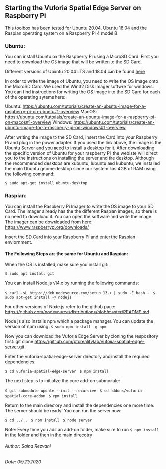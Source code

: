 
## Starting the Vuforia Spatial Edge Server on Raspberry Pi

This toolbox has been tested for Ubuntu 20.04, Ubuntu 18.04 and the Raspian operating system on a Raspberry Pi 4 model B.


### Ubuntu:

You can install Ubuntu on the Raspberry Pi using a MicroSD Card.
First you need to download the OS image that will be written to the SD Card. 

Different versions of Ubuntu 20.04 LTS and 18.04 can be found [here](https://ubuntu.com/download/raspberry-pi)

In order to write the image of Ubuntu, you need to write the OS image onto the MicroSD Card. We used the Win32 Disk Imager softwre for windows. 
You can find instructions for writing the OS image into the SD Card for each of the operating sytems here: 

Ubuntu: https://ubuntu.com/tutorials/create-an-ubuntu-image-for-a-raspberry-pi-on-ubuntu#1-overview
MacOS: https://ubuntu.com/tutorials/create-an-ubuntu-image-for-a-raspberry-pi-on-macos#1-overview
Windows: https://ubuntu.com/tutorials/create-an-ubuntu-image-for-a-raspberry-pi-on-windows#1-overview

After writing the image to the SD Card, insert the Card into your Raspberry Pi and plug in the power adapter. If you used the link above, the image is the Ubuntu Server and you need to install a desktop for it. 
After downloading the specific version of Ubuntu for your raspberry Pi, the webiste will direct you to the instructions on installing the server and the desktop. Although the recommended desktops are xubuntu, lubuntu and kubuntu, we installed the main Ubuntu gnome desktop since our system has 4GB of RAM using the following command: 

`$ sudo apt-get install ubuntu-desktop `



### Raspian:

You can install the Raspberry Pi Imager to write the OS image to your SD Card. The imager already has the the different Raspian images, so there is no need to download it. You can open the software and write the image. The imager can be downloaded from here: https://www.raspberrypi.org/downloads/
 
Insert the SD Card into your Raspberry Pi and enter the Raspian enviornment. 


#### The Following Steps are the same for Ubuntu and Raspian:

When the OS is installed, make sure you install git: 

`$ sudo apt install git`

You can install Node.js v14.x by running the following commands:

`$ curl -sL https://deb.nodesource.com/setup_13.x | sudo -E bash - `
`$ sudo apt-get install -y nodejs `

For other versions of Node.js refer to the github page: https://github.com/nodesource/distributions/blob/master/README.md

Node js also installs npm which a package manager. You can update the version of npm using:
`$ sudo npm install -g npm `

Now you can download the Vuforia Edge Server by cloning the respository first: git clone https://github.com/ptcrealitylab/vuforia-spatial-edge-server.git

Enter the vuforia-spatial-edge-server directory and install the required dependencies:

`$ cd vuforia-spatial-edge-server `
`$ npm install `

The next step is to initialize the core add-on submodule:

`$ git submodule update --init --recursive `
`$ cd addons/vuforia-spatial-core-addon `
`$ npm install `

Return to the main directory and install the dependencies one more time. The server should be ready! You can run the server now:

`$ cd ../.. `
`$ npm install `
`$ node server `

Note: Every time you add an add-on folder, make sure to run `$ npm install` in the folder and then in the main direcotry

###### Author: Saina Rezvani
###### Date: 05/21/2020

